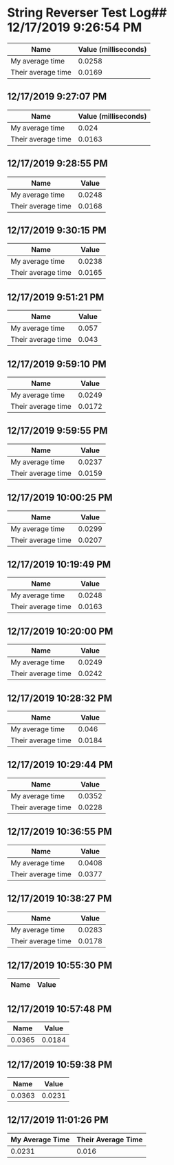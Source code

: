 # String Reverser Test Log## 12/17/2019 9:26:54 PM

| Name               | Value (milliseconds) |
| ------------------ | -------------------- |
| My average time    | 0.0258               |
| Their average time | 0.0169               |

## 12/17/2019 9:27:07 PM

| Name               | Value (milliseconds) |
| ------------------ | -------------------- |
| My average time    | 0.024                |
| Their average time | 0.0163               |

## 12/17/2019 9:28:55 PM

| Name               | Value  |
| ------------------ | ------ |
| My average time    | 0.0248 |
| Their average time | 0.0168 |

## 12/17/2019 9:30:15 PM

| Name               | Value  |
| ------------------ | ------ |
| My average time    | 0.0238 |
| Their average time | 0.0165 |

## 12/17/2019 9:51:21 PM

| Name               | Value |
| ------------------ | ----- |
| My average time    | 0.057 |
| Their average time | 0.043 |

## 12/17/2019 9:59:10 PM

| Name               | Value  |
| ------------------ | ------ |
| My average time    | 0.0249 |
| Their average time | 0.0172 |

## 12/17/2019 9:59:55 PM

| Name               | Value  |
| ------------------ | ------ |
| My average time    | 0.0237 |
| Their average time | 0.0159 |

## 12/17/2019 10:00:25 PM

| Name               | Value  |
| ------------------ | ------ |
| My average time    | 0.0299 |
| Their average time | 0.0207 |

## 12/17/2019 10:19:49 PM

| Name               | Value  |
| ------------------ | ------ |
| My average time    | 0.0248 |
| Their average time | 0.0163 |

## 12/17/2019 10:20:00 PM

| Name               | Value  |
| ------------------ | ------ |
| My average time    | 0.0249 |
| Their average time | 0.0242 |

## 12/17/2019 10:28:32 PM

| Name               | Value  |
| ------------------ | ------ |
| My average time    | 0.046  |
| Their average time | 0.0184 |

## 12/17/2019 10:29:44 PM

| Name               | Value  |
| ------------------ | ------ |
| My average time    | 0.0352 |
| Their average time | 0.0228 |

## 12/17/2019 10:36:55 PM

| Name               | Value  |
| ------------------ | ------ |
| My average time    | 0.0408 |
| Their average time | 0.0377 |

## 12/17/2019 10:38:27 PM

| Name               | Value  |
| ------------------ | ------ |
| My average time    | 0.0283 |
| Their average time | 0.0178 |

## 12/17/2019 10:55:30 PM

| Name | Value |
| ---- | ----- |


## 12/17/2019 10:57:48 PM

| Name   | Value  |
| ------ | ------ |
| 0.0365 | 0.0184 |

## 12/17/2019 10:59:38 PM

| Name   | Value  |
| ------ | ------ |
| 0.0363 | 0.0231 |

## 12/17/2019 11:01:26 PM

| My Average Time | Their Average Time |
| --------------- | ------------------ |
| 0.0231          | 0.016              |
